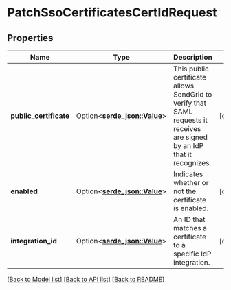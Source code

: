 # PatchSsoCertificatesCertIdRequest

## Properties

Name | Type | Description | Notes
------------ | ------------- | ------------- | -------------
**public_certificate** | Option<[**serde_json::Value**](.md)> | This public certificate allows SendGrid to verify that SAML requests it receives are signed by an IdP that it recognizes. | [optional]
**enabled** | Option<[**serde_json::Value**](.md)> | Indicates whether or not the certificate is enabled. | [optional]
**integration_id** | Option<[**serde_json::Value**](.md)> | An ID that matches a certificate to a specific IdP integration. | [optional]

[[Back to Model list]](../README.md#documentation-for-models) [[Back to API list]](../README.md#documentation-for-api-endpoints) [[Back to README]](../README.md)


